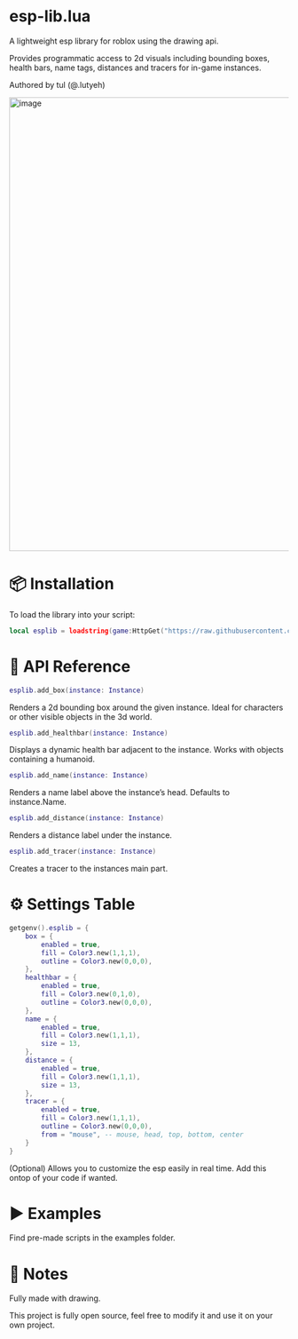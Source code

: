 # esp-lib.lua
A lightweight esp library for roblox using the drawing api.

Provides programmatic access to 2d visuals including bounding boxes, health bars, name tags, distances and tracers for in-game instances.

Authored by tul (@.lutyeh)

<img width="2559" height="817" alt="image" src="https://github.com/user-attachments/assets/5288be3f-8208-4815-8ecc-055ace7a5d5a" />

# 📦 Installation
To load the library into your script:
```lua
local esplib = loadstring(game:HttpGet("https://raw.githubusercontent.com/tulontop/esp-lib.lua/refs/heads/main/source.lua"))()
```

# 🧩 API Reference
```lua
esplib.add_box(instance: Instance)
```
Renders a 2d bounding box around the given instance.
Ideal for characters or other visible objects in the 3d world.

```lua
esplib.add_healthbar(instance: Instance)
```
Displays a dynamic health bar adjacent to the instance.
Works with objects containing a humanoid.

```lua
esplib.add_name(instance: Instance)
```
Renders a name label above the instance’s head.
Defaults to instance.Name.

```lua
esplib.add_distance(instance: Instance)
```
Renders a distance label under the instance.

```lua
esplib.add_tracer(instance: Instance)
```
Creates a tracer to the instances main part.

# ⚙️ Settings Table

```lua
getgenv().esplib = {
    box = {
        enabled = true,
        fill = Color3.new(1,1,1),
        outline = Color3.new(0,0,0),
    },
    healthbar = {
        enabled = true,
        fill = Color3.new(0,1,0),
        outline = Color3.new(0,0,0),
    },
    name = {
        enabled = true,
        fill = Color3.new(1,1,1),
        size = 13,
    },
    distance = {
        enabled = true,
        fill = Color3.new(1,1,1),
        size = 13,
    },
    tracer = {
        enabled = true,
        fill = Color3.new(1,1,1),
        outline = Color3.new(0,0,0),
        from = "mouse", -- mouse, head, top, bottom, center
    }
}
```
(Optional) Allows you to customize the esp easily in real time. Add this ontop of your code if wanted.

# ▶️ Examples
Find pre-made scripts in the examples folder.

# 📝 Notes
Fully made with drawing.

This project is fully open source, feel free to modify it and use it on your own project.

